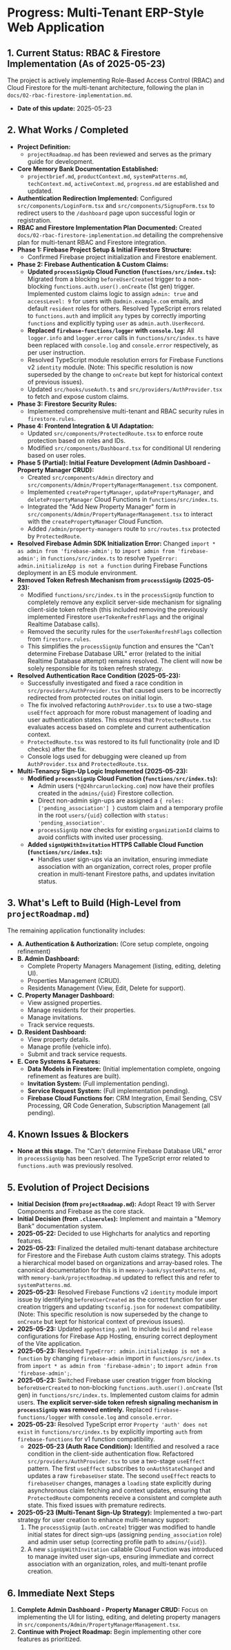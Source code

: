# Progress: Multi-Tenant ERP-Style Web Application

## 1. Current Status: RBAC & Firestore Implementation (As of 2025-05-23)

The project is actively implementing Role-Based Access Control (RBAC) and Cloud Firestore for the multi-tenant architecture, following the plan in `docs/02-rbac-firestore-implementation.md`.

*   **Date of this update:** 2025-05-23

## 2. What Works / Completed

*   **Project Definition:**
    *   `projectRoadmap.md` has been reviewed and serves as the primary guide for development.
*   **Core Memory Bank Documentation Established:**
    *   `projectbrief.md`, `productContext.md`, `systemPatterns.md`, `techContext.md`, `activeContext.md`, `progress.md` are established and updated.
*   **Authentication Redirection Implemented:** Configured `src/components/LoginForm.tsx` and `src/components/SignupForm.tsx` to redirect users to the `/dashboard` page upon successful login or registration.
*   **RBAC and Firestore Implementation Plan Documented:** Created `docs/02-rbac-firestore-implementation.md` detailing the comprehensive plan for multi-tenant RBAC and Firestore integration.
*   **Phase 1: Firebase Project Setup & Initial Firestore Structure:**
    *   Confirmed Firebase project initialization and Firestore enablement.
*   **Phase 2: Firebase Authentication & Custom Claims:**
    *   **Updated `processSignUp` Cloud Function (`functions/src/index.ts`):** Migrated from a blocking `beforeUserCreated` trigger to a non-blocking `functions.auth.user().onCreate` (1st gen) trigger. Implemented custom claims logic to assign `admin: true` and `accessLevel: 9` for users with `@admin.example.com` emails, and default `resident` roles for others. Resolved TypeScript errors related to `functions.auth` and implicit `any` types by correctly importing `functions` and explicitly typing `user` as `admin.auth.UserRecord`.
    *   **Replaced `firebase-functions/logger` with `console.log`:** All `logger.info` and `logger.error` calls in `functions/src/index.ts` have been replaced with `console.log` and `console.error` respectively, as per user instruction.
    *   Resolved TypeScript module resolution errors for Firebase Functions v2 `identity` module. (Note: This specific resolution is now superseded by the change to `onCreate` but kept for historical context of previous issues).
    *   Updated `src/hooks/useAuth.ts` and `src/providers/AuthProvider.tsx` to fetch and expose custom claims.
*   **Phase 3: Firestore Security Rules:**
    *   Implemented comprehensive multi-tenant and RBAC security rules in `firestore.rules`.
*   **Phase 4: Frontend Integration & UI Adaptation:**
    *   Updated `src/components/ProtectedRoute.tsx` to enforce route protection based on roles and IDs.
    *   Modified `src/components/Dashboard.tsx` for conditional UI rendering based on user roles.
*   **Phase 5 (Partial): Initial Feature Development (Admin Dashboard - Property Manager CRUD):**
    *   Created `src/components/Admin` directory and `src/components/Admin/PropertyManagerManagement.tsx` component.
    *   Implemented `createPropertyManager`, `updatePropertyManager`, and `deletePropertyManager` Cloud Functions in `functions/src/index.ts`.
    *   Integrated the "Add New Property Manager" form in `src/components/Admin/PropertyManagerManagement.tsx` to interact with the `createPropertyManager` Cloud Function.
    *   Added `/admin/property-managers` route to `src/routes.tsx` protected by `ProtectedRoute`.
*   **Resolved Firebase Admin SDK Initialization Error:** Changed `import * as admin from 'firebase-admin';` to `import admin from 'firebase-admin';` in `functions/src/index.ts` to resolve `TypeError: admin.initializeApp is not a function` during Firebase Functions deployment in an ES module environment.
*   **Removed Token Refresh Mechanism from `processSignUp` (2025-05-23):**
    *   Modified `functions/src/index.ts` in the `processSignUp` function to completely remove any explicit server-side mechanism for signaling client-side token refresh (this included removing the previously implemented Firestore `userTokenRefreshFlags` and the original Realtime Database calls).
    *   Removed the security rules for the `userTokenRefreshFlags` collection from `firestore.rules`.
    *   This simplifies the `processSignUp` function and ensures the "Can't determine Firebase Database URL" error (related to the initial Realtime Database attempt) remains resolved. The client will now be solely responsible for its token refresh strategy.
*   **Resolved Authentication Race Condition (2025-05-23):**
    *   Successfully investigated and fixed a race condition in `src/providers/AuthProvider.tsx` that caused users to be incorrectly redirected from protected routes on initial login.
    *   The fix involved refactoring `AuthProvider.tsx` to use a two-stage `useEffect` approach for more robust management of loading and user authentication states. This ensures that `ProtectedRoute.tsx` evaluates access based on complete and current authentication context.
    *   `ProtectedRoute.tsx` was restored to its full functionality (role and ID checks) after the fix.
    *   Console logs used for debugging were cleaned up from `AuthProvider.tsx` and `ProtectedRoute.tsx`.
*   **Multi-Tenancy Sign-Up Logic Implemented (2025-05-23):**
    *   **Modified `processSignUp` Cloud Function (`functions/src/index.ts`):**
        *   Admin users (`*@24hrcarunlocking.com`) now have their profiles created in the `admins/{uid}` Firestore collection.
        *   Direct non-admin sign-ups are assigned a `{ roles: ['pending_association'] }` custom claim and a temporary profile in the root `users/{uid}` collection with `status: 'pending_association'`.
        *   `processSignUp` now checks for existing `organizationId` claims to avoid conflicts with invited user processing.
    *   **Added `signUpWithInvitation` HTTPS Callable Cloud Function (`functions/src/index.ts`):**
        *   Handles user sign-ups via an invitation, ensuring immediate association with an organization, correct roles, proper profile creation in multi-tenant Firestore paths, and updates invitation status.

## 3. What's Left to Build (High-Level from `projectRoadmap.md`)

The remaining application functionality includes:

*   **A. Authentication & Authorization:** (Core setup complete, ongoing refinement)
*   **B. Admin Dashboard:**
    *   Complete Property Managers Management (listing, editing, deleting UI).
    *   Properties Management (CRUD).
    *   Residents Management (View, Edit, Delete for support).
*   **C. Property Manager Dashboard:**
    *   View assigned properties.
    *   Manage residents for their properties.
    *   Manage invitations.
    *   Track service requests.
*   **D. Resident Dashboard:**
    *   View property details.
    *   Manage profile (vehicle info).
    *   Submit and track service requests.
*   **E. Core Systems & Features:**
    *   **Data Models in Firestore:** (Initial implementation complete, ongoing refinement as features are built).
    *   **Invitation System:** (Full implementation pending).
    *   **Service Request System:** (Full implementation pending).
    *   **Firebase Cloud Functions for:** CRM Integration, Email Sending, CSV Processing, QR Code Generation, Subscription Management (all pending).

## 4. Known Issues & Blockers

*   **None at this stage.** The "Can't determine Firebase Database URL" error in `processSignUp` has been resolved. The TypeScript error related to `functions.auth` was previously resolved.

## 5. Evolution of Project Decisions

*   **Initial Decision (from `projectRoadmap.md`):** Adopt React 19 with Server Components and Firebase as the core stack.
*   **Initial Decision (from `.clinerules`):** Implement and maintain a "Memory Bank" documentation system.
*   **2025-05-22:** Decided to use Highcharts for analytics and reporting features.
*   **2025-05-23:** Finalized the detailed multi-tenant database architecture for Firestore and the Firebase Auth custom claims strategy. This adopts a hierarchical model based on organizations and array-based roles. The canonical documentation for this is in `memory-bank/systemPatterns.md`, with `memory-bank/projectRoadmap.md` updated to reflect this and refer to `systemPatterns.md`.
*   **2025-05-23:** Resolved Firebase Functions v2 `identity` module import issue by identifying `beforeUserCreated` as the correct function for user creation triggers and updating `tsconfig.json` for `nodenext` compatibility. (Note: This specific resolution is now superseded by the change to `onCreate` but kept for historical context of previous issues).
*   **2025-05-23:** Updated `apphosting.yaml` to include `build` and `release` configurations for Firebase App Hosting, ensuring correct deployment of the Vite application.
*   **2025-05-23:** Resolved `TypeError: admin.initializeApp is not a function` by changing `firebase-admin` import in `functions/src/index.ts` from `import * as admin from 'firebase-admin';` to `import admin from 'firebase-admin';`.
*   **2025-05-23:** Switched Firebase user creation trigger from blocking `beforeUserCreated` to non-blocking `functions.auth.user().onCreate` (1st gen) in `functions/src/index.ts`. Implemented custom claims for admin users. **The explicit server-side token refresh signaling mechanism in `processSignUp` was removed entirely.** Replaced `firebase-functions/logger` with `console.log` and `console.error`.
*   **2025-05-23:** Resolved TypeScript error `Property 'auth' does not exist` in `functions/src/index.ts` by explicitly importing `auth` from `firebase-functions` for v1 function compatibility.
    *   **2025-05-23 (Auth Race Condition):** Identified and resolved a race condition in the client-side authentication flow. Refactored `src/providers/AuthProvider.tsx` to use a two-stage `useEffect` pattern. The first `useEffect` subscribes to `onAuthStateChanged` and updates a raw `firebaseUser` state. The second `useEffect` reacts to `firebaseUser` changes, manages a `loading` state explicitly during asynchronous claim fetching and context updates, ensuring that `ProtectedRoute` components receive a consistent and complete auth state. This fixed issues with premature redirects.
*   **2025-05-23 (Multi-Tenant Sign-Up Strategy):** Implemented a two-part strategy for user creation to enhance multi-tenancy support:
    1.  The `processSignUp` (`auth.onCreate`) trigger was modified to handle initial states for direct sign-ups (assigning `pending_association` role) and admin user setup (correcting profile path to `admins/{uid}`).
    2.  A new `signUpWithInvitation` callable Cloud Function was introduced to manage invited user sign-ups, ensuring immediate and correct association with an organization, roles, and multi-tenant profile creation.

## 6. Immediate Next Steps

1.  **Complete Admin Dashboard - Property Manager CRUD:** Focus on implementing the UI for listing, editing, and deleting property managers in `src/components/Admin/PropertyManagerManagement.tsx`.
2.  **Continue with Project Roadmap:** Begin implementing other core features as prioritized.

